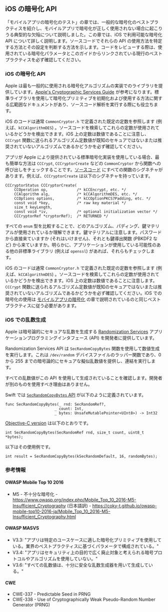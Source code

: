 ## iOS の暗号化 API

「モバイルアプリの暗号化のテスト」の章では、一般的な暗号化のベストプラクティスを紹介し、モバイルアプリで暗号化が正しく使用されない場合に起こりうる典型的な欠陥について説明しました。この章では、iOS で利用可能な暗号化 API について詳しく説明します。ソースコードでそれらの API の使用方法を特定する方法とその設定を判断する方法を示します。コードをレビューする際は、使用されている暗号化パラメータとこのガイドからリンクされている現行のベストプラクティスを必ず確認してください。

### iOS の暗号化 API

Apple は最も一般的に使用される暗号化アルゴリズムの実装でのライブラリを提供しています。[Apple's Cryptographic Services Guide](https://developer.apple.com/library/content/documentation/Security/Conceptual/cryptoservices/GeneralPurposeCrypto/GeneralPurposeCrypto.html "Apple Cryptographic Services Guide") が参考になります。標準ライブラリを使用して暗号化プリミティブを初期化および使用する方法に関する広範囲なドキュメントがあり、ソースコード解析を実行する際にも役立ちます。

iOS のコードは通常 `CommonCryptor.h` で定義された既定の定数を参照します (例えば、`kCCAlgorithmDES`) 。ソースコードを検索してこれらの定数が使用されているかどうかを検出できます。iOS 上の定数は数値であることに注意し、`CCCrypt` 関数に送られるアルゴリズム定数値が既知のセキュアではないまたは推奨されていないアルゴリズムであるかどうかを必ず確認してください。

アプリが Apple により提供されている標準暗号化実装を使用している場合、最も簡単な方法は `CCCrypt`, `CCCryptorCreate` などの `CommonCryptor` から関数への呼び出しをチェックすることです。[ソースコード](https://opensource.apple.com/source/CommonCrypto/CommonCrypto-36064/CommonCrypto/CommonCryptor.h "CommonCryptor.h") にすべての関数のシグネチャがあります。例えば、`CCCryptorCreate` は以下のシグネチャを持っています。

```
CCCryptorStatus CCCryptorCreate(
	CCOperation op,             /* kCCEncrypt, etc. */
	CCAlgorithm alg,            /* kCCAlgorithmDES, etc. */
	CCOptions options,          /* kCCOptionPKCS7Padding, etc. */
	const void *key,            /* raw key material */
	size_t keyLength,
	const void *iv,             /* optional initialization vector */
	CCCryptorRef *cryptorRef);  /* RETURNED */
```

すべての `enum` 型を比較することで、どのアルゴリズム、パディング、鍵マテリアルが使用されているか理解できます。鍵マテリアルに注意します。パスワードから直接来ていますか (それはいけません)、それとも鍵導出関数 (PBKDF2 など) から来ていますか。明らかに、アプリケーションが使用している可能性のある他の非標準ライブラリ (例えば `openssl`) があれば、それらもチェックします。

iOS のコードは通常 `CommonCryptor.h` で定義された既定の定数を参照します (例えば、`kCCAlgorithmDES`) 。ソースコードを検索してこれらの定数が使用されているかどうかを検出できます。iOS 上の定数は数値であることに注意します。`CCCrypt` 関数に送られるアルゴリズム定数値が既知のセキュアではないまたは推奨されていないアルゴリズムであるかどうかを必ず確認してください。iOS での暗号化の使用は [モバイルアプリの暗号化](0x04g-Testing-Cryptography.md) の章で説明されているのと同じベストプラクティスに従う必要があります。

### iOS での乱数生成

Apple は暗号論的にセキュアな乱数を生成する [Randomization Services](https://developer.apple.com/reference/security/randomization_services "Randomization Services") アプリケーションプログラミングインタフェース (API) を開発者に提供しています。

Randomization Services API は `SecRandomCopyBytes` 関数を使用して数値生成を実行します。これは `/dev/random` デバイスファイルのラッパー関数であり、0 から 255 までの暗号論的にセキュアな擬似乱数値を提供し、連結を実行します。

すべての乱数値がこの API を使用して生成されていることを確認します。開発者が別のものを使用すべき理由はありません。

Swift では [`SecRandomCopyBytes` API](https://developer.apple.com/reference/security/1399291-secrandomcopybytes "SecRandomCopyBytes (Swift)") が以下のように定義されています。
```
func SecRandomCopyBytes(_ rnd: SecRandomRef?,
                      _ count: Int,
                      _ bytes: UnsafeMutablePointer<UInt8>) -> Int32
```

[Objective-C version](https://developer.apple.com/reference/security/1399291-secrandomcopybytes?language=objc "SecRandomCopyBytes (Objective-C)") は以下のとおりです。
```
int SecRandomCopyBytes(SecRandomRef rnd, size_t count, uint8_t *bytes);
```

以下はその使用例です。
```
int result = SecRandomCopyBytes(kSecRandomDefault, 16, randomBytes);
```

### 参考情報

#### OWASP Mobile Top 10 2016
- M5 - 不十分な暗号化 - https://www.owasp.org/index.php/Mobile_Top_10_2016-M5-Insufficient_Cryptography (日本語訳) - https://coky-t.github.io/owasp-mobile-top10-2016-ja/Mobile_Top_10_2016-M5-Insufficient_Cryptography.html

#### OWASP MASVS
- V3.3: "アプリは特定のユースケースに適した暗号化プリミティブを使用している。業界のベストプラクティスに基づくパラメータで構成されている。"
- V3.4: "アプリはセキュリティ上の目的で広く廃止対象と考えられる暗号プロトコルやアルゴリズムを使用していない。"
- V3.6: "すべての乱数値は、十分に安全な乱数生成器を用いて生成している。"

#### CWE
- CWE-337 - Predictable Seed in PRNG
- CWE-338 - Use of Cryptographically Weak Pseudo-Random Number Generator (PRNG)
